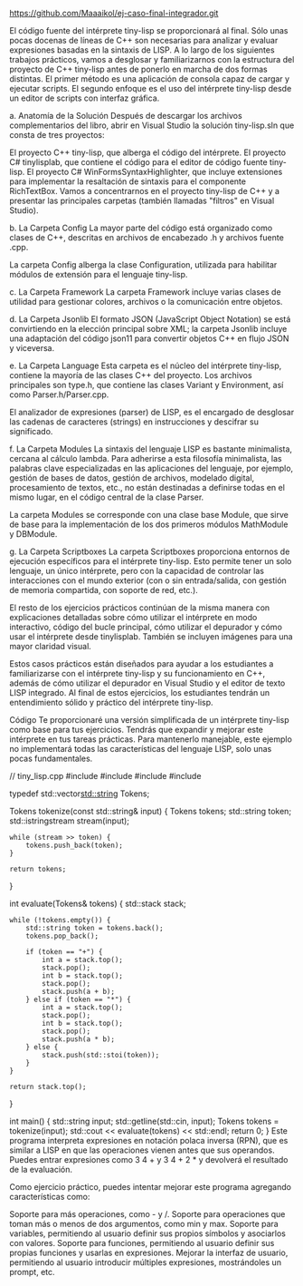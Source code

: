 https://github.com/Maaaikol/ej-caso-final-integrador.git

El código fuente del intérprete tiny-lisp se proporcionará al final. Sólo unas pocas docenas de líneas de C++ son necesarias para analizar y evaluar expresiones basadas en la sintaxis de LISP.
A lo largo de los siguientes trabajos prácticos, vamos a desglosar y familiarizarnos con la estructura del proyecto de C++ tiny-lisp antes de ponerlo en marcha de dos formas distintas. El primer método es una aplicación de consola capaz de cargar y ejecutar scripts. El segundo enfoque es el uso del intérprete tiny-lisp desde un editor de scripts con interfaz gráfica.

a. Anatomía de la Solución 
Después de descargar los archivos complementarios del libro, abrir en Visual Studio la solución tiny-lisp.sln que consta de tres proyectos:

El proyecto C++ tiny-lisp, que alberga el código del intérprete.
El proyecto C# tinylisplab, que contiene el código para el editor de código fuente tiny-lisp.
El proyecto C# WinFormsSyntaxHighlighter, que incluye extensiones para implementar la resaltación de sintaxis para el componente RichTextBox.
Vamos a concentrarnos en el proyecto tiny-lisp de C++ y a presentar las principales carpetas (también llamadas "filtros" en Visual Studio).

b. La Carpeta Config 
La mayor parte del código está organizado como clases de C++, descritas en archivos de encabezado .h y archivos fuente .cpp.

La carpeta Config alberga la clase Configuration, utilizada para habilitar módulos de extensión para el lenguaje tiny-lisp.

c. La Carpeta Framework 
La carpeta Framework incluye varias clases de utilidad para gestionar colores, archivos o la comunicación entre objetos.

d. La Carpeta Jsonlib 
El formato JSON (JavaScript Object Notation) se está convirtiendo en la elección principal sobre XML; la carpeta Jsonlib incluye una adaptación del código json11 para convertir objetos C++ en flujo JSON y viceversa.

e. La Carpeta Language 
Esta carpeta es el núcleo del intérprete tiny-lisp, contiene la mayoría de las clases C++ del proyecto. Los archivos principales son type.h, que contiene las clases Variant y Environment, así como Parser.h/Parser.cpp.

El analizador de expresiones (parser) de LISP, es el encargado de desglosar las cadenas de caracteres (strings) en instrucciones y descifrar su significado.

f. La Carpeta Modules 
La sintaxis del lenguaje LISP es bastante minimalista, cercana al cálculo lambda. Para adherirse a esta filosofía minimalista, las palabras clave especializadas en las aplicaciones del lenguaje, por ejemplo, gestión de bases de datos, gestión de archivos, modelado digital, procesamiento de textos, etc., no están destinadas a definirse todas en el mismo lugar, en el código central de la clase Parser.

La carpeta Modules se corresponde con una clase base Module, que sirve de base para la implementación de los dos primeros módulos MathModule y DBModule.

g. La Carpeta Scriptboxes 
La carpeta Scriptboxes proporciona entornos de ejecución específicos para el intérprete tiny-lisp. Esto permite tener un solo lenguaje, un único intérprete, pero con la capacidad de controlar las interacciones con el mundo exterior (con o sin entrada/salida, con gestión de memoria compartida, con soporte de red, etc.).

El resto de los ejercicios prácticos continúan de la misma manera con explicaciones detalladas sobre cómo utilizar el intérprete en modo interactivo, código del bucle principal, cómo utilizar el depurador y cómo usar el intérprete desde tinylisplab. También se incluyen imágenes para una mayor claridad visual.

Estos casos prácticos están diseñados para ayudar a los estudiantes a familiarizarse con el intérprete tiny-lisp y su funcionamiento en C++, además de cómo utilizar el depurador en Visual Studio y el editor de texto LISP integrado. Al final de estos ejercicios, los estudiantes tendrán un entendimiento sólido y práctico del intérprete tiny-lisp.

Código
Te proporcionaré una versión simplificada de un intérprete tiny-lisp como base para tus ejercicios. Tendrás que expandir y mejorar este intérprete en tus tareas prácticas. Para mantenerlo manejable, este ejemplo no implementará todas las características del lenguaje LISP, solo unas pocas fundamentales.


// tiny_lisp.cpp
#include <iostream>
#include <sstream>
#include <stack>
#include <vector>

typedef std::vector<std::string> Tokens;

Tokens tokenize(const std::string& input) {
    Tokens tokens;
    std::string token;
    std::istringstream stream(input);

    while (stream >> token) {
        tokens.push_back(token);
    }

    return tokens;
}

int evaluate(Tokens& tokens) {
    std::stack<int> stack;

    while (!tokens.empty()) {
        std::string token = tokens.back();
        tokens.pop_back();

        if (token == "+") {
            int a = stack.top();
            stack.pop();
            int b = stack.top();
            stack.pop();
            stack.push(a + b);
        } else if (token == "*") {
            int a = stack.top();
            stack.pop();
            int b = stack.top();
            stack.pop();
            stack.push(a * b);
        } else {
            stack.push(std::stoi(token));
        }
    }

    return stack.top();
}

int main() {
    std::string input;
    std::getline(std::cin, input);
    Tokens tokens = tokenize(input);
    std::cout << evaluate(tokens) << std::endl;
    return 0;
}
Este programa interpreta expresiones en notación polaca inversa (RPN), que es similar a LISP en que las operaciones vienen antes que sus operandos. Puedes entrar expresiones como 3 4 + y 3 4 + 2 * y devolverá el resultado de la evaluación.

Como ejercicio práctico, puedes intentar mejorar este programa agregando características como:

Soporte para más operaciones, como - y /.
Soporte para operaciones que toman más o menos de dos argumentos, como min y max.
Soporte para variables, permitiendo al usuario definir sus propios símbolos y asociarlos con valores.
Soporte para funciones, permitiendo al usuario definir sus propias funciones y usarlas en expresiones.
Mejorar la interfaz de usuario, permitiendo al usuario introducir múltiples expresiones, mostrándoles un prompt, etc.
